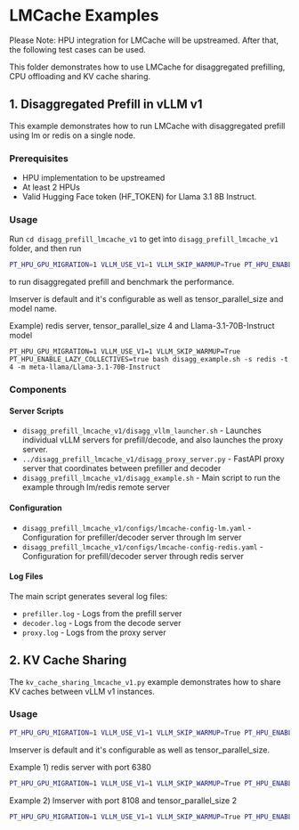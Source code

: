# LMCache Examples
Please Note: HPU integration for LMCache will be upstreamed. After that, the following test cases can be used.

This folder demonstrates how to use LMCache for disaggregated prefilling, CPU offloading and KV cache sharing.

## 1. Disaggregated Prefill in vLLM v1

This example demonstrates how to run LMCache with disaggregated prefill using lm or redis on a single node.

### Prerequisites
- HPU implementation to be upstreamed
- At least 2 HPUs
- Valid Hugging Face token (HF_TOKEN) for Llama 3.1 8B Instruct.

### Usage

Run
`cd disagg_prefill_lmcache_v1`
to get into `disagg_prefill_lmcache_v1` folder, and then run

```bash
PT_HPU_GPU_MIGRATION=1 VLLM_USE_V1=1 VLLM_SKIP_WARMUP=True PT_HPU_ENABLE_LAZY_COLLECTIVES=true bash disagg_example.sh
```

to run disaggregated prefill and benchmark the performance.

lmserver is default and it's configurable as well as tensor_parallel_size and model name.

Example) redis server, tensor_parallel_size 4 and Llama-3.1-70B-Instruct model

```
PT_HPU_GPU_MIGRATION=1 VLLM_USE_V1=1 VLLM_SKIP_WARMUP=True PT_HPU_ENABLE_LAZY_COLLECTIVES=true bash disagg_example.sh -s redis -t 4 -m meta-llama/Llama-3.1-70B-Instruct
```

### Components

#### Server Scripts
- `disagg_prefill_lmcache_v1/disagg_vllm_launcher.sh` - Launches individual vLLM servers for prefill/decode, and also launches the proxy server.
- `../disagg_prefill_lmcache_v1/disagg_proxy_server.py` - FastAPI proxy server that coordinates between prefiller and decoder
- `disagg_prefill_lmcache_v1/disagg_example.sh` - Main script to run the example through lm/redis remote server

#### Configuration
- `disagg_prefill_lmcache_v1/configs/lmcache-config-lm.yaml` - Configuration for prefiller/decoder server through lm server
- `disagg_prefill_lmcache_v1/configs/lmcache-config-redis.yaml` - Configuration for prefill/decoder server through redis server

#### Log Files
The main script generates several log files:
- `prefiller.log` - Logs from the prefill server
- `decoder.log` - Logs from the decode server
- `proxy.log` - Logs from the proxy server

## 2. KV Cache Sharing

The `kv_cache_sharing_lmcache_v1.py` example demonstrates how to share KV caches between vLLM v1 instances.

### Usage

```bash
PT_HPU_GPU_MIGRATION=1 VLLM_USE_V1=1 VLLM_SKIP_WARMUP=True PT_HPU_ENABLE_LAZY_COLLECTIVES=true python kv_cache_sharing_lmcache_v1.py
```

lmserver is default and it's configurable as well as tensor_parallel_size.

Example 1) redis server with port 6380

```bash
PT_HPU_GPU_MIGRATION=1 VLLM_USE_V1=1 VLLM_SKIP_WARMUP=True PT_HPU_ENABLE_LAZY_COLLECTIVES=true python kv_cache_sharing_lmcache_v1.py --remote_server redis --redis_port 6380
```

Example 2) lmserver with port 8108 and tensor_parallel_size 2

```bash
PT_HPU_GPU_MIGRATION=1 VLLM_USE_V1=1 VLLM_SKIP_WARMUP=True PT_HPU_ENABLE_LAZY_COLLECTIVES=true python kv_cache_sharing_lmcache_v1.py --lm_port 8108 --tp_size 2
```
